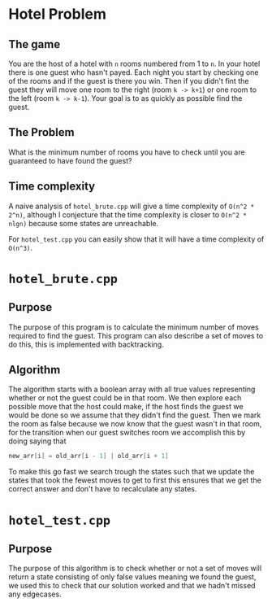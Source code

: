 # Hotel Problem

## The game
You are the host of a hotel with `n` rooms numbered from 1 to `n`. In your hotel there is one guest who hasn't payed. Each night you start by checking one of the rooms and if the guest is there you win. Then if you didn't fint the guest they will move one room to the right (room `k -> k+1`) or one room to the left (room `k -> k-1`). Your goal is to as quickly as possible find the guest.

## The Problem
What is the minimum number of rooms you have to check until you are guaranteed  to have found the guest?

## Time complexity
A naive analysis of `hotel_brute.cpp` will give a time complexity of `O(n^2 * 2^n)`, although I conjecture that the time complexity is closer to `O(n^2 * nlgn)` because some states are unreachable.

For `hotel_test.cpp` you can easily show that it will have a time complexity of `O(n^3)`.

# `hotel_brute.cpp`

## Purpose
The purpose of this program is to calculate the minimum number of moves required to find the guest. This program can also describe a set of moves to do this, this is implemented with backtracking.

## Algorithm
The algorithm starts with a boolean array with all true values representing whether or not the guest could be in that room. We then explore each possible move that the host could make, if the host finds the guest we would be done so we assume that they didn't find the guest. Then we mark the room as false because we now know that the guest wasn't in that room, for the transition when our guest switches room we accomplish this by doing saying that
```cpp
new_arr[i] = old_arr[i - 1] | old_arr[i + 1]
```
To make this go fast we search trough the states such that we update the states that took the fewest moves to get to first this ensures that we get the correct answer and don't have to recalculate any states.

# `hotel_test.cpp`

## Purpose
The purpose of this algorithm is to check whether or not a set of moves will return a state consisting of only false values meaning we found the guest, we used this to check that our solution worked and that we hadn't missed any edgecases.
